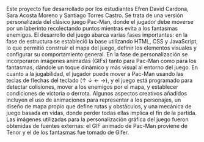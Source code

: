 Este proyecto fue desarrollado por los estudiantes Efren David Cardona, Sara Acosta Moreno y Santiago Torres Castro. Se trata de una versión personalizada del clásico juego Pac-Man, donde el jugador debe moverse por un laberinto recolectando puntos mientras evita a los fantasmas enemigos. El desarrollo del juego abarca varias fases importantes: en la fase de estructura se estableció la base utilizando HTML, CSS y JavaScript, lo que permitió construir el mapa del juego, definir los elementos visuales y configurar su comportamiento general. En la fase de personalización se incorporaron imágenes animadas (GIFs) tanto para Pac-Man como para los fantasmas, dándole un toque dinámico y más visual al entorno del juego. En cuanto a la jugabilidad, el jugador puede mover a Pac-Man usando las teclas de flechas del teclado (↑ ↓ ← →), y el juego está programado para detectar colisiones, mover a los enemigos por el mapa, y establecer condiciones de victoria o derrota. Algunos aspectos creativos añadidos incluyen el uso de animaciones para representar a los personajes, un diseño de mapa propio que define rutas y obstáculos, y una mecánica de juego basada en vidas, donde perder todas ellas implica el fin de la partida. Las imágenes utilizadas para la personalización gráfica del juego fueron obtenidas de fuentes externas: el GIF animado de Pac-Man proviene de Tenor y el de los fantasmas fue tomado de Gifer.
